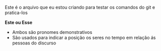 Este é o arquivo que eu estou criando para testar os comandos do git e pratica-los

__Este ou Esse__

- Ambos são pronomes demonstrativos
- São usados para indicar a posição os seres no tempo em relação ás pessoas do discurso